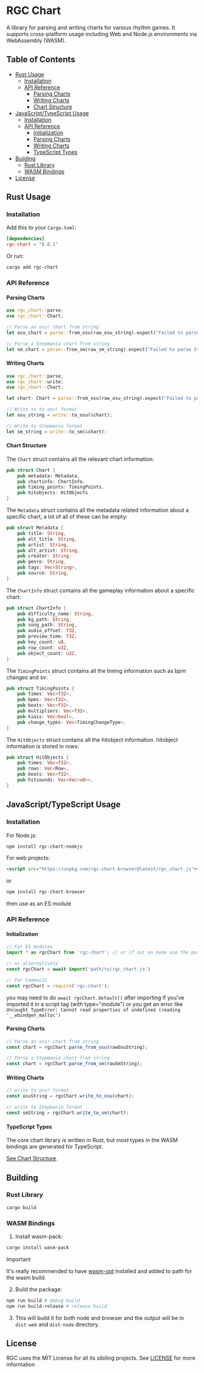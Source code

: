 # RGC Chart
A library for parsing and writing charts for various rhythm games. It supports cross-platform usage including Web and Node.js environments via WebAssembly (WASM).

## Table of Contents

- [Rust Usage](#rust-usage)
    - [Installation](#installation)
    - [API Reference](#api-reference)
        - [Parsing Charts](#parsing-charts)
        - [Writing Charts](#writing-charts)
        - [Chart Structure](#chart-structure)
- [JavaScript/TypeScript Usage](#javascripttypescript-usage)
    - [Installation](#installation-1)
    - [API Reference](#api-reference-1)
        - [Initialization](#initialization)
        - [Parsing Charts](#parsing-charts-1)
        - [Writing Charts](#writing-charts-1)
        - [TypeScript Types](#typescript-types)
- [Building](#building)
    - [Rust Library](#rust-library)
    - [WASM Bindings](#wasm-bindings)
- [License](#license)

## Rust Usage

### Installation
Add this to your `Cargo.toml`:
```toml
[dependencies]
rgc-chart = "0.0.1"
```

Or run:
```sh
cargo add rgc-chart
```

### API Reference

#### Parsing Charts
```rust
use rgc_chart::parse;
use rgc_chart::Chart;

// Parse an osu! chart from string
let osu_chart = parse::from_osu(raw_osu_string).expect("Failed to parse osu! chart");

// Parse a Stepmania chart from string
let sm_chart = parse::from_sm(raw_sm_string).expect("Failed to parse Stepmania chart");
```

#### Writing Charts
```rust
use rgc_chart::parse;
use rgc_chart::write;
use rgc_chart::Chart;

let chart: Chart = parse::from_osu(raw_osu_string).expect("Failed to parse osu! chart");

// Write to to osu! format
let osu_string = write::to_osu(&chart);

// Write to Stepmania format
let sm_string = write::to_sm(&chart);
```

#### Chart Structure
The `Chart` struct contains all the relevant chart information:
```rust
pub struct Chart {
    pub metadata: Metadata,
    pub chartinfo: ChartInfo,
    pub timing_points: TimingPoints,
    pub hitobjects: HitObjects
}
```
The `Metadata` struct contains all the metadata related information about a specific chart, a lot of all of these can be empty:
```rust
pub struct Metadata {
    pub title: String,
    pub alt_title: String,
    pub artist: String,
    pub alt_artist: String,
    pub creator: String,
    pub genre: String,
    pub tags: Vec<String>,
    pub source: String,
}
```
The `ChartInfo` struct contains all the gameplay information about a specific chart:
```rust
pub struct ChartInfo {
    pub difficulty_name: String,
    pub bg_path: String,
    pub song_path: String,
    pub audio_offset: f32,
    pub preview_time: f32,
    pub key_count: u8,
    pub row_count: u32,
    pub object_count: u32,
}
```
The `TimingPoints` struct contains all the timing information such as bpm changes and sv:
```rust
pub struct TimingPoints {
    pub times: Vec<f32>,
    pub bpms: Vec<f32>,
    pub beats: Vec<f32>,
    pub multipliers: Vec<f32>,
    pub kiais: Vec<bool>,
    pub change_types: Vec<TimingChangeType>,
}
```
The `HitObjects` struct contains all the hitobject information.
hitobject information is stored in rows:
```rust
pub struct HitObjects {
    pub times: Vec<f32>,
    pub rows: Vec<Row>,
    pub beats: Vec<f32>,
    pub hitsounds: Vec<Vec<u8>>,
}
````

## JavaScript/TypeScript Usage

### Installation
For Node.js:
```sh
npm install rgc-chart-nodejs
```

For web projects:
```html
<script src="https://unpkg.com/rgc-chart-browser@latest/rgc_chart.js"></script>
```
or
```javascript
npm install rgc-chart-browser
```
then use as an ES module

### API Reference

#### Initialization
```javascript
// For ES modules
import * as rgcChart from 'rgc-chart'; // or if not on node use the path to rgc_chart.js

// or alternatively
const rgcChart = await import('path/to/rgc_chart.js')

// For CommonJS
const rgcChart = require('rgc-chart');
```

you may need to do ``await rgcChart.default()`` after importing if you've imported it in a script tag (with type="module") or you get an error like ``Uncaught TypeError: Cannot read properties of undefined (reading '__wbindgen_malloc')``

#### Parsing Charts
```javascript
// Parse an osu! chart from string
const chart = rgcChart.parse_from_osu(rawOsuString);

// Parse a Stepmania chart from string
const chart = rgcChart.parse_from_sm(rawSmString);
```

#### Writing Charts
```javascript
// write to osu! format
const osuString = rgcChart.write_to_osu(chart);

// write to Stepmania format
const smString = rgcChart.write_to_sm(chart);
```

#### TypeScript Types
The core chart library is written in Rust, but *most* types in the WASM bindings are generated for TypeScript.

[See Chart Structure](#chart-structure).
## Building

### Rust Library
```sh
cargo build
```

### WASM Bindings
1. Install wasm-pack:
```sh
cargo install wasm-pack
```
> [!IMPORTANT]  
> It's really recommended to have [wasm-opt](https://github.com/WebAssembly/binaryen) installed and added to path for the wasm build.

2. Build the package:
```sh
npm run build # debug build
npm run build-release # release build
```

3. This will build it for both node and browser and the output will be in `dist-web` and `dist-node` directory.

## License
RGC uses the MIT License for all its sibiling projects.
See [LICENSE](https://github.com/menvae/RGC-Chart/blob/master/LICENSE) for more information
